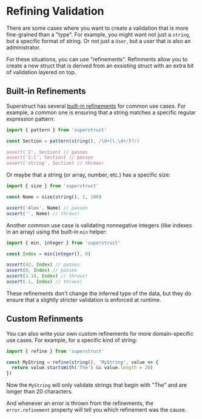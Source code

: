 # Refining Validation

There are some cases where you want to create a validation that is more fine-grained than a "type". For example, you might want not just a `string`, but a specific format of string. Or not just a `User`, but a user that is also an administrator.

For these situations, you can use "refinements". Refinments allow you to create a new struct that is derived from an exsisting struct with an extra bit of validation layered on top.

## Built-in Refinements

Superstruct has several [built-in refinements](../reference/refinements.md) for common use cases. For example, a common one is ensuring that a string matches a specific regular expression pattern:

```ts
import { pattern } from 'superstruct'

const Section = pattern(string(), /\d+(\.\d+/)?/)

assert('2', Section) // passes
assert('2.1', Section) // passes
assert('string', Section) // throws!
```

Or maybe that a string (or array, number, etc.) has a specific size:

```ts
import { size } from 'superstruct'

const Name = size(string(), 1, 100)

assert('Alex', Name) // passes
assert('', Name) // throws!
```

Another common use case is validating nonnegative integers (like indexes in an array) using the built-in `min` helper:

```ts
import { min, integer } from 'superstruct'

const Index = min(integer(), 0)

assert(42, Index) // passes
assert(0, Index) // passes
assert(3.14, Index) // throws!
assert(-1, Index) // throws!
```

These refinements don't change the inferred type of the data, but they do ensure that a slightly stricter validation is enforced at runtime.

## Custom Refinments

You can also write your own custom refinements for more domain-specific use cases. For example, for a specific kind of string:

```ts
import { refine } from 'superstruct'

const MyString = refine(string(), 'MyString', value => {
  return value.startsWith('The') && value.length > 20)
})
```

Now the `MyString` will only validate strings that begin with "The" and are longer than 20 characters.

And whenever an error is thrown from the refinements, the `error.refinement` property will tell you which refinement was the cause.
